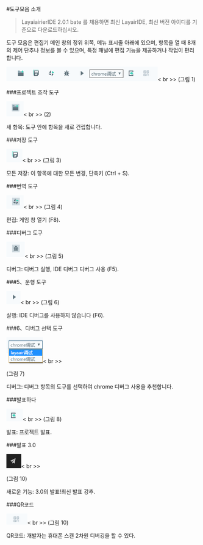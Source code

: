 #도구모음 소개

>LayaiairierIDE 2.0.1 bate 를 채용하면 최신 LayairIDE, 최신 버전 아이디를 기준으로 다운로드하십시오.

도구 모음은 편집기 메인 창의 정위 위쪽, 메뉴 표시줄 아래에 있으며, 항목을 열 때 8개의 제어 단추나 정보를 볼 수 있으며, 특정 패널에 편집 기능을 제공하거나 작업이 편리합니다.

​![blob.png](img/1.png)< br >>
(그림 1)



 



###프로젝트 조작 도구

​![图片1.png](img/2.png)< br >>
(2)



새 항목: 도구 안에 항목을 새로 건립합니다.



 



###저장 도구

​![图片1.png](img/3.png)< br >>
(그림 3)

모든 저장: 이 항목에 대한 모든 변경, 단축키 (Ctrl + S).



 



###번역 도구

​![图片1.png](img/4.png)< br >>
(그림 4)

편집: 게임 창 열기 (F8).



 



###디버그 도구

​![图片1.png](img/5.png)< br >>
(그림 5)

디버그: 디버그 실행, IDE 디버그 디버그 사용 (F5).



 



###5、운행 도구

​![图片1.png](img/6.png)< br >>
(그림 6)

실행: IDE 디버그를 사용하지 않습니다 (F6).



 



###6、디버그 선택 도구



  ![图片1.png](img/7.png)< br >>

(그림 7)

디버그: 디버그 항목의 도구를 선택하여 chrome 디버그 사용을 추천합니다.



 



###발표하다

​![图片1.png](img/8.png)< br >>
(그림 8)



발표: 프로젝트 발표.

###발표 3.0

​![图片1.png](img/10.png)< br >>

(그림 10)

새로운 기능: 3.0의 발표!최신 발표 강추.

###QR코드







  ![图片1.png](img/9.png)< br >>
(그림 10)



QR코드: 개발자는 휴대폰 스캔 2차원 디버깅을 할 수 있다.